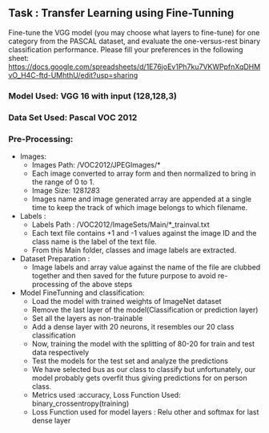 ﻿## Task : Transfer Learning using Fine-Tunning
Fine-tune the VGG model (you may choose what layers to fine-tune) for one category from the PASCAL dataset, and evaluate the one-versus-rest binary classification performance. Please fill your preferences in the following sheet:  https://docs.google.com/spreadsheets/d/1E76joEv1Ph7ku7VKWPpfnXqDHMvO_H4C-ftd-UMhthU/edit?usp=sharing 


### Model Used: VGG 16 with input (128,128,3)
### Data Set Used: Pascal VOC 2012
### Pre-Processing: 
* Images: 
   * Images Path: /VOC2012/JPEGImages/*
   * Each image converted to array form and then normalized to bring in the range of 0 to 1.
   * Image Size: 128*128*3
   * Images name and image generated array are appended at a single time to keep the track of which image belongs to which filename.
* Labels :
   * Labels Path : /VOC2012/ImageSets/Main/*_trainval.txt
   * Each text file contains +1 and -1 values against the image ID and the class name is the label of the text file.
   * From this Main folder, classes and image labels are extracted.
* Dataset Preparation : 
   * Image labels and array value against the name of the file  are clubbed together and then saved for the future purpose to avoid re-processing of the above steps
* Model FineTunning and classification:
   * Load the model with trained weights of ImageNet dataset
   * Remove the last layer of the model(Classification or prediction layer)
   * Set all the layers as non-trainable
   * Add a dense layer with 20 neurons, it resembles our 20 class classification
   * Now, training the model with the splitting of 80-20 for train and test data respectively
   * Test the models for the test set and analyze the predictions
   * We have selected bus as our class to classify but unfortunately, our model probably gets overfit thus giving predictions for on person class.
   * Metrics used :accuracy, Loss Function Used: binary_crossentropy(training)
   * Loss Function used for model layers : Relu other and softmax for last dense layer